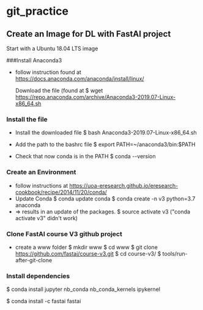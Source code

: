 # git_practice
## Create an Image for DL with FastAI project
Start with a Ubuntu 18.04 LTS image

###Install Anaconda3
- follow instruction found at
  https://docs.anaconda.com/anaconda/install/linux/
  
  Download the file (found at 
  $ wget https://repo.anaconda.com/archive/Anaconda3-2019.07-Linux-x86_64.sh 


### Install the file 
  * Install the downloaded file
  $ bash Anaconda3-2019.07-Linux-x86_64.sh
  
  * Add the path to the bashrc file 
  $ export PATH=~/anaconda3/bin:$PATH
  
  * Check that now conda is in the PATH
  $ conda --version 

### Create an Environment 
  * follow instructions at https://uoa-eresearch.github.io/eresearch-cookbook/recipe/2014/11/20/conda/
  * Update Conda
  $ conda update conda
  $ conda create -n v3 python=3.7 anaconda
  * => results in an update of the packages.
  $ source activate v3 ("conda activate v3" didn't work)


### Clone FastAI course V3 github project 
  * create a www folder
  $ mkdir www
  $ cd www
  $ git clone https://github.com/fastai/course-v3.git
  $ cd course-v3/
  $ tools/run-after-git-clone

### Install dependencies

  $ conda install jupyter nb_conda nb_conda_kernels ipykernel
  
  $ conda install -c fastai fastai
  
